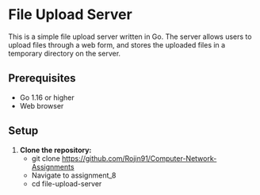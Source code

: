 # File Upload Server

This is a simple file upload server written in Go. The server allows users to upload files through a web form, and stores the uploaded files in a temporary directory on the server.

## Prerequisites

- Go 1.16 or higher
- Web browser

## Setup

1. **Clone the repository:**
   - git clone https://github.com/Rojin91/Computer-Network-Assignments
   - Navigate to assignment_8
   - cd file-upload-server
